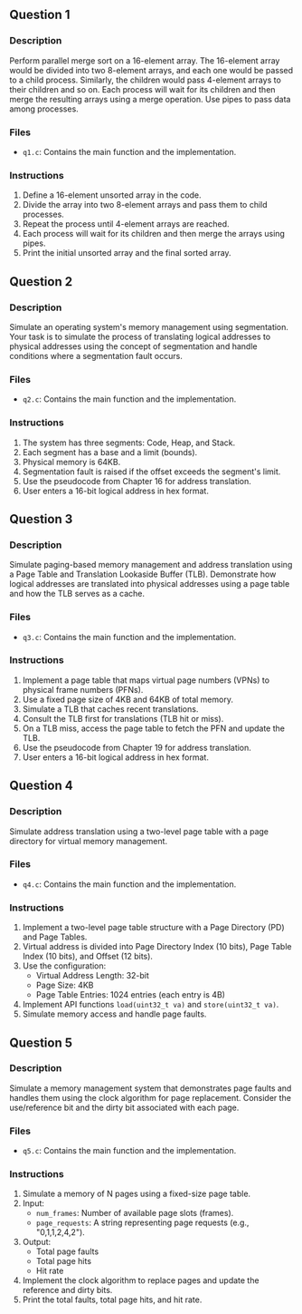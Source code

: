 




## Question 1

### Description

Perform parallel merge sort on a 16-element array. The 16-element array would be divided into two 8-element arrays, and each one would be passed to a child process. Similarly, the children would pass 4-element arrays to their children and so on. Each process will wait for its children and then merge the resulting arrays using a merge operation. Use pipes to pass data among processes.

### Files

- `q1.c`: Contains the main function and the implementation.

### Instructions

1. Define a 16-element unsorted array in the code.
2. Divide the array into two 8-element arrays and pass them to child processes.
3. Repeat the process until 4-element arrays are reached.
4. Each process will wait for its children and then merge the arrays using pipes.
5. Print the initial unsorted array and the final sorted array.


## Question 2

### Description

Simulate an operating system's memory management using segmentation. Your task is to simulate the process of translating logical addresses to physical addresses using the concept of segmentation and handle conditions where a segmentation fault occurs.

### Files

- `q2.c`: Contains the main function and the implementation.


### Instructions

1. The system has three segments: Code, Heap, and Stack.
2. Each segment has a base and a limit (bounds).
3. Physical memory is 64KB.
4. Segmentation fault is raised if the offset exceeds the segment's limit.
5. Use the pseudocode from Chapter 16 for address translation.
6. User enters a 16-bit logical address in hex format.



## Question 3

### Description

Simulate paging-based memory management and address translation using a Page Table and Translation Lookaside Buffer (TLB). Demonstrate how logical addresses are translated into physical addresses using a page table and how the TLB serves as a cache.

### Files

- `q3.c`: Contains the main function and the implementation.
### Instructions

1. Implement a page table that maps virtual page numbers (VPNs) to physical frame numbers (PFNs).
2. Use a fixed page size of 4KB and 64KB of total memory.
3. Simulate a TLB that caches recent translations.
4. Consult the TLB first for translations (TLB hit or miss).
5. On a TLB miss, access the page table to fetch the PFN and update the TLB.
6. Use the pseudocode from Chapter 19 for address translation.
7. User enters a 16-bit logical address in hex format.


## Question 4

### Description

Simulate address translation using a two-level page table with a page directory for virtual memory management.

### Files

- `q4.c`: Contains the main function and the implementation.

### Instructions

1. Implement a two-level page table structure with a Page Directory (PD) and Page Tables.
2. Virtual address is divided into Page Directory Index (10 bits), Page Table Index (10 bits), and Offset (12 bits).
3. Use the configuration:
   - Virtual Address Length: 32-bit
   - Page Size: 4KB
   - Page Table Entries: 1024 entries (each entry is 4B)
4. Implement API functions `load(uint32_t va)` and `store(uint32_t va)`.
5. Simulate memory access and handle page faults.



## Question 5

### Description

Simulate a memory management system that demonstrates page faults and handles them using the clock algorithm for page replacement. Consider the use/reference bit and the dirty bit associated with each page.

### Files

- `q5.c`: Contains the main function and the implementation.

### Instructions

1. Simulate a memory of N pages using a fixed-size page table.
2. Input:
   - `num_frames`: Number of available page slots (frames).
   - `page_requests`: A string representing page requests (e.g., "0,1,1,2,4,2").
3. Output:
   - Total page faults
   - Total page hits
   - Hit rate
4. Implement the clock algorithm to replace pages and update the reference and dirty bits.
5. Print the total faults, total page hits, and hit rate.









